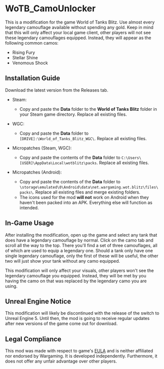 # WoTB_CamoUnlocker
This is a modification for the game World of Tanks Blitz.
Use almost every legendary camouflage available without spending any gold. Keep in mind that this will only affect your local game client, other players will not see these legendary camouflages equipped. Instead, they will appear as the following common camos:
* Rising Fury
* Stellar Shine
* Venomous Shock

## Installation Guide
Download the latest version from the Releases tab.

* Steam:
  * Copy and paste the **Data** folder to the **World of Tanks Blitz** folder in your Steam game directory. Replace all existing files.
 
* WGC:
  * Copy and paste the **Data** folder to `[DRIVE]:\World_of_Tanks_Blitz_WGC\`. Replace all existing files.
 
* Micropatches (Steam, WGC):
  * Copy and paste the contents of the **Data** folder to `C:\Users\[USER]\AppData\Local\wotblitz\packs`. Replace all existing files.
 
* Micropatches (Android):
  * Copy and paste the contents of the **Data** folder to `\storage\emulated\0\Android\data\net.wargaming.wot.blitz\files\packs\`. Replace all existing files and merge existing folders.
  * The icons used for the mod **will not** work on Android when they haven't been packed into an APK. Everything else will function as intended.

 ## In-Game Usage
 After installing the modification, open up the game and select any tank that does have a legendary camouflage by normal. Click on the camo tab and scroll all the way to the top. There you'll find a set of three camouflages, all of which are used to equip a legendary one. Should a tank only have one single legendary camouflage, only the first of these will be useful, the other two will just show your tank without any camo equipped.
 
 This modification will only affect your visuals, other players won't see the legendary camouflage you equipped. Instead, they will be met by you having the camo on that was replaced by the legendary camo you are using.

 ## Unreal Engine Notice
 This modification will likely be discontinued with the release of the switch to Unreal Engine 5. Until then, the mod is going to receive regular updates after new versions of the game come out for download.

 ## Legal Compliance
 This mod was made with respect to game's [EULA](https://legal.eu.wargaming.net/en/eula/) and is neither affiliated nor endorsed by Wargaming. It is developed independently. Furthermore, it does not offer any unfair advantage over other players.

